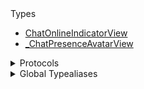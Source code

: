 <summary>Types</summary>

  - [ChatOnlineIndicatorView](/ChatOnlineIndicatorView)
  - [\_ChatPresenceAvatarView](/_ChatPresenceAvatarView)

</details>

<details>
<summary>Protocols</summary>

  - [MaskProviding](/MaskProviding)

</details>

<details>
<summary>Global Typealiases</summary>

  - [ChatPresenceAvatarView](/ChatPresenceAvatarView)

</details>
